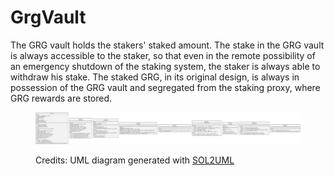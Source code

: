 # GrgVault

The GRG vault holds the stakers' staked amount. The stake in the GRG vault is always accessible to the staker, so that even in the remote possibility of an emergency shutdown of the staking system, the staker is always able to withdraw his stake. The staked GRG, in its original design, is always in possession of the GRG vault and segregated from the staking proxy, where GRG rewards are stored.

<figure><img src="../../.gitbook/assets/grg-vault.svg" alt=""><figcaption><p>Credits: UML diagram generated with <a href="https://github.com/naddison36/sol2uml">SOL2UML</a></p></figcaption></figure>

